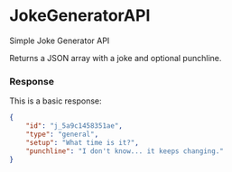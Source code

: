 # JokeGeneratorAPI
Simple Joke Generator API

Returns a JSON array with a joke and optional punchline.

### Response
This is a basic response:

```JSON
{
    "id": "j_5a9c1458351ae",
    "type": "general",
    "setup": "What time is it?",
    "punchline": "I don't know... it keeps changing."
}
```
